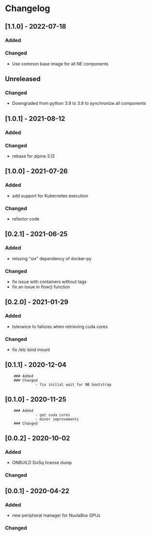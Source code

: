 # Changelog
## [1.1.0] - 2022-07-18
### Added
### Changed
 - Use common base image for all NE components
## Unreleased
### Changed
- Downgraded from python 3.9 to 3.8 to synchronize all components
## [1.0.1] - 2021-08-12
### Added
### Changed
 - rebase for alpine 3.12
## [1.0.0] - 2021-07-26
### Added 
 - add support for Kubernetes execution
### Changed
 - refactor code
## [0.2.1] - 2021-06-25
### Added 
 - missing "six" dependency of docker-py
### Changed
 - fix issue with containers without tags
 - fix an issue in flow() function
## [0.2.0] - 2021-01-29
### Added 
 - tolerance to failures when retrieving cuda cores
### Changed
 - fix /etc bind mount
## [0.1.1] - 2020-12-04
        ### Added
        ### Changed
                  - fix initial wait for NB bootstrap
## [0.1.0] - 2020-11-25
        ### Added 
                  - get cuda cores 
                  - minor improvements
        ### Changed
## [0.0.2] - 2020-10-02
### Added 
- ONBUILD SixSq license dump
### Changed
## [0.0.1] - 2020-04-22
### Added 
- new peripheral manager for NuvlaBox GPUs
### Changed


